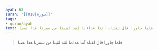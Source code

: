 ```yaml
---
ayah: 62
surah: '[[018|سورة]]'
tags:
- quran/ayah
text: فلما جاوزا قال لفتاه آتنا غداءنا لقد لقينا من سفرنا هذا نصبا
---
```

> فلما جاوزا قال لفتاه آتنا غداءنا لقد لقينا من سفرنا هذا نصبا
